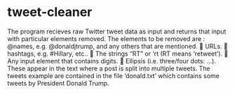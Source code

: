 # tweet-cleaner
The program recieves raw Twitter tweet data as input and returns that input with particular elements removed.
The elements to be removed are :
@names, e.g. @donaldjtrump, and any others that are mentioned.
􏰀 URLs.
􏰀 hashtags, e.g. #Hillary, etc..
􏰀 The strings “RT” or ‘rt (RT means ‘retweet’).
􏰀 Any input element that contains digits.
􏰀 Ellipsis (i.e. three/four dots: ...). These appear in the text where a post is split into multiple tweets.
 The tweets example are contained in the file ‘donald.txt’ which contains some tweets by President Donald Trump.
